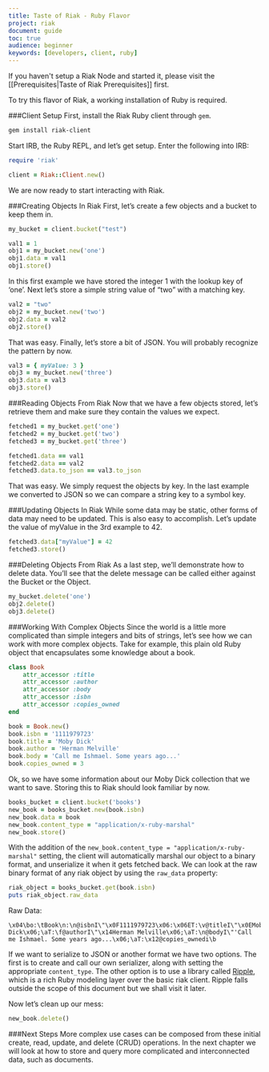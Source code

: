 ```yaml
---
title: Taste of Riak - Ruby Flavor
project: riak
document: guide
toc: true
audience: beginner
keywords: [developers, client, ruby]
---
```


If you haven't setup a Riak Node and started it, please visit the [[Prerequisites|Taste of Riak Prerequisites]] first.

To try this flavor of Riak, a working installation of Ruby is required. 

###Client Setup
First, install the Riak Ruby client through `gem`.

```bash
gem install riak-client
```

Start IRB, the Ruby REPL, and let’s get setup.  Enter the following into IRB:

```ruby
require 'riak'

client = Riak::Client.new()
```

We are now ready to start interacting with Riak.

###Creating Objects In Riak
First, let’s create a few objects and a bucket to keep them in.

```ruby
my_bucket = client.bucket("test")

val1 = 1
obj1 = my_bucket.new('one')
obj1.data = val1
obj1.store()
```

In this first example we have stored the integer 1 with the lookup key of ‘one’.  Next let’s store a simple string value of “two” with a matching key.

```ruby
val2 = "two"
obj2 = my_bucket.new('two')
obj2.data = val2
obj2.store()
```

That was easy.  Finally, let’s store a bit of JSON.  You will probably recognize the pattern by now.

```ruby
val3 = { myValue: 3 }
obj3 = my_bucket.new('three')
obj3.data = val3
obj3.store()
```

###Reading Objects From Riak
Now that we have a few objects stored, let’s retrieve them and make sure they contain the values we expect.

```ruby
fetched1 = my_bucket.get('one')
fetched2 = my_bucket.get('two')
fetched3 = my_bucket.get('three')

fetched1.data == val1
fetched2.data == val2
fetched3.data.to_json == val3.to_json
```

That was easy.  We simply request the objects by key.  In the last example we converted to JSON so we can compare a string key to a symbol key.


###Updating Objects In Riak
While some data may be static, other forms of data may need to be updated.  This is also easy to accomplish.  Let’s update the value of myValue in the 3rd example to 42.

```ruby
fetched3.data["myValue"] = 42
fetched3.store()
```

###Deleting Objects From Riak
As a last step, we’ll demonstrate how to delete data.  You’ll see that the delete message can be called either against the Bucket or the Object.

```ruby
my_bucket.delete('one')
obj2.delete()
obj3.delete()
```

###Working With Complex Objects
Since the world is a little more complicated than simple integers and bits of strings, let’s see how we can work with more complex objects.  Take for example, this plain old Ruby object that encapsulates some knowledge about a book.

```ruby
class Book 
    attr_accessor :title
    attr_accessor :author
    attr_accessor :body
    attr_accessor :isbn
    attr_accessor :copies_owned
end

book = Book.new()
book.isbn = '1111979723'
book.title = 'Moby Dick'
book.author = 'Herman Melville'
book.body = 'Call me Ishmael. Some years ago...'
book.copies_owned = 3
```

Ok, so we have some information about our Moby Dick collection that we want to save.  Storing this to Riak should look familiar by now.

```ruby
books_bucket = client.bucket('books')
new_book = books_bucket.new(book.isbn)
new_book.data = book
new_book.content_type = "application/x-ruby-marshal"
new_book.store()
```

With the addition of the `new_book.content_type = "application/x-ruby-marshal"` setting, the client will automatically marshal our object to a binary format, and unserialize it when it gets fetched back.  We can look at the raw binary format of any riak object by using the `raw_data` property:

```ruby
riak_object = books_bucket.get(book.isbn)
puts riak_object.raw_data
```

Raw Data:

```text
\x04\bo:\tBook\n:\n@isbnI\"\x0F1111979723\x06:\x06ET:\v@titleI\"\x0EMoby Dick\x06;\aT:\f@authorI\"\x14Herman Melville\x06;\aT:\n@bodyI\"'Call me Ishmael. Some years ago...\x06;\aT:\x12@copies_ownedi\b
```

If we want to serialize to JSON or another format we have two options. The first is to create and call our own serializer, along with setting the appropriate `content_type`. 
The other option is to use a library called [Ripple](https://github.com/basho/ripple), which is a rich Ruby modeling layer over the basic riak client.  Ripple falls outside the scope of this document but we shall visit it later.

Now let’s clean up our mess:

```ruby
new_book.delete()
```

###Next Steps
More complex use cases can be composed from these initial create, read, update, and delete (CRUD) operations. In the next chapter we will look at how to store and query more complicated and interconnected data, such as documents.  


